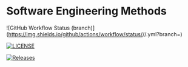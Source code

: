 # Software Engineering Methods
![GitHub Workflow Status (branch)](https://img.shields.io/github/actions/workflow/status/<username>/<repository>/<action file name>.yml?branch=<branch>)

[![LICENSE](https://img.shields.io/github/license/tjk2002/sem.svg?style=flat-square)](https://github.com/tjk2002/sem/blob/master/LICENSE)

[![Releases](https://img.shields.io/github/release/tjk2002/sem/all.svg?style=flat-square)](https://github.com/tjk2002/sem/releases)